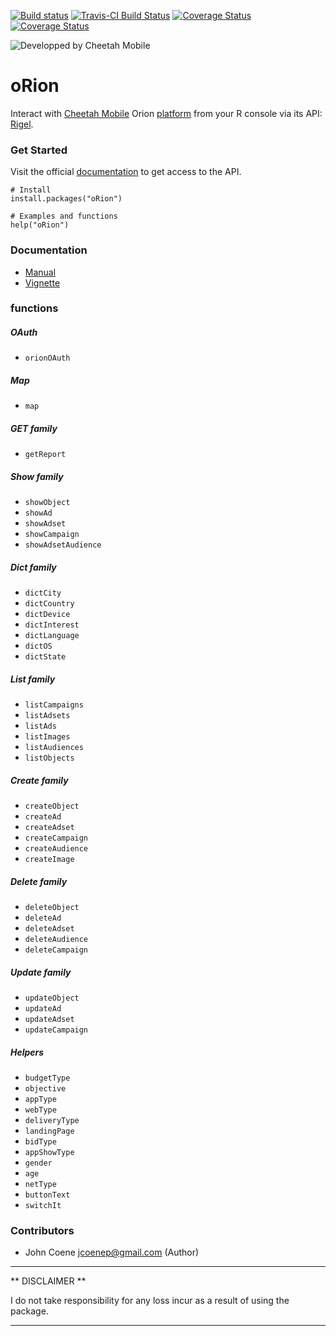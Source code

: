 [![Build status](https://ci.appveyor.com/api/projects/status/duk4v6xyx3sntq5w/branch/master?svg=true)](https://ci.appveyor.com/project/JohnCoene/orion-j5f71/branch/master)
[![Travis-CI Build Status](https://travis-ci.org/JohnCoene/oRion.svg?branch=master)](https://travis-ci.org/JohnCoene/oRion)
[![Coverage Status](https://img.shields.io/codecov/c/github/JohnCoene/oRion/master.svg)](https://codecov.io/github/JohnCoene/oRion?branch=master)
[![Coverage Status](https://img.shields.io/coveralls/JohnCoene/oRion.svg)](https://coveralls.io/r/JohnCoene/oRion?branch=master)

![Developped by Cheetah Mobile](http://www.mobyaffiliates.com/wp-content/uploads/2015/10/12.png)

# oRion #

Interact with [Cheetah Mobile](https://www.cmcm.com/en-us/) Orion [platform](http://manager.ori.cmcm.com/) from your R console via its API: 
[Rigel](api.ori.cmcm.com/doc/).

### Get Started ###

Visit the official [documentation](http://api.ori.cmcm.com/doc/#api-Auth-access_token) to get access to the API.

```
# Install
install.packages("oRion")

# Examples and functions
help("oRion")
```

### Documentation ###

* [Manual](http://john-coene.com/docs/orion.pdf)
* [Vignette](http://john-coene.com/docs/oRion_vignette.html)

### functions ###

##### OAuth #####

* `orionOAuth`

##### Map #####

* `map`

##### GET family #####

* `getReport`

##### Show family #####

* `showObject`
* `showAd`
* `showAdset`
* `showCampaign`
* `showAdsetAudience`

##### Dict family #####

* `dictCity`
* `dictCountry`
* `dictDevice`
* `dictInterest`
* `dictLanguage`
* `dictOS`
* `dictState`

##### List family #####

* `listCampaigns`
* `listAdsets`
* `listAds`
* `listImages`
* `listAudiences`
* `listObjects`

##### Create family #####

* `createObject`
* `createAd`
* `createAdset`
* `createCampaign`
* `createAudience`
* `createImage`

##### Delete family #####

* `deleteObject`
* `deleteAd`
* `deleteAdset`
* `deleteAudience`
* `deleteCampaign`

##### Update family #####

* `updateObject`
* `updateAd`
* `updateAdset`
* `updateCampaign`

##### Helpers #####

* `budgetType`
* `objective`
* `appType`
* `webType`
* `deliveryType`
* `landingPage`
* `bidType`
* `appShowType`
* `gender`
* `age`
* `netType`
* `buttonText`
* `switchIt`

### Contributors ###

* John Coene <jcoenep@gmail.com> (Author)


--------------------------

** DISCLAIMER **

I do not take responsibility for any loss incur as a result of using the package.

--------------------------

